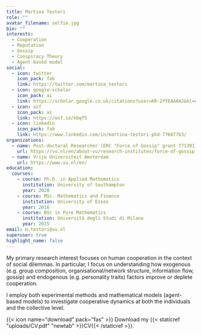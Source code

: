 ```yaml
---
title: Martina Testori
role: ""
avatar_filename: selfie.jpg
bio: ""
interests:
  - Cooperation
  - Reputation
  - Gossip
  - Conspiracy Theory
  - Agent-based model
social:
  - icon: twitter
    icon_pack: fab
    link: https://twitter.com/martina_testori
  - icon: google-scholar
    icon_pack: ai
    link: https://scholar.google.co.uk/citations?user=KR-2YYEAAAAJ&hl=en
  - icon: osf
    icon_pack: ai
    link: https://osf.io/kbqf5
  - icon: linkedin
    icon_pack: fab
    link: https://www.linkedin.com/in/martina-testori-phd-776677b3/
organizations:
  - name: Post-doctoral Researcher (ERC "Force of Gossip" grant 771391)
    url: https://vu.nl/en/about-vu/research-institutes/force-of-gossip
  - name: Vrije Universiteit Amsterdam
    url: https://www.vu.nl/en/
education:
  courses:
    - course: Ph.D. in Applied Mathematics
      institution: University of Southampton
      year: 2020
    - course: MSc. Mathematics and Finance
      institution: University of Essex
      year: 2016
    - course: BSc in Pure Mathematics
      institution: Universitá degli Studi di Milano
      year: 2015
email: m.testori@vu.nl
superuser: true
highlight_name: false
---
```

My primary research interest focuses on human cooperation in the context of social dilemmas. In particular, I focus on understanding how exogenous (e.g. group composition, organisational/network structure, information flow, gossip) and endogenous (e.g. personality traits) factors improve or deplete cooperation. 

I employ both experimental methods and mathematical models (agent-based models) to investigate cooperative dynamics at both the individuals and the collective level.

{{< icon name="download" pack="fas" >}} Download my {{< staticref "uploads/CV.pdf" "newtab" >}}CV{{< /staticref >}}.
